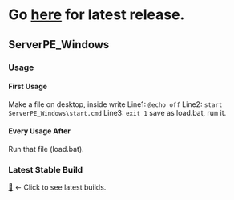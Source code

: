# Go [here](releases) for latest release.
## ServerPE_Windows
### Usage
#### First Usage
Make a file on desktop, inside write  Line1: `@echo off` Line2: `start ServerPE_Windows\start.cmd` Line3: `exit 1`
save as load.bat, run it.
#### Every Usage After
Run that file (load.bat).
### Latest Stable Build
[:radio_button:](github.com/thelucyclub/ServerPE_Windows/releases) <- Click to see latest builds.
